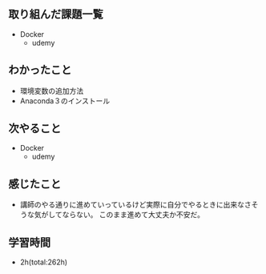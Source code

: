## 取り組んだ課題一覧
- Docker
    - udemy

## わかったこと
- 環境変数の追加方法
- Anaconda３のインストール
 
## 次やること
- Docker
    - udemy

## 感じたこと
- 講師のやる通りに進めていっているけど実際に自分でやるときに出来なさそうな気がしてならない。
  このまま進めて大丈夫か不安だ。

## 学習時間
- 2h(total:262h)
